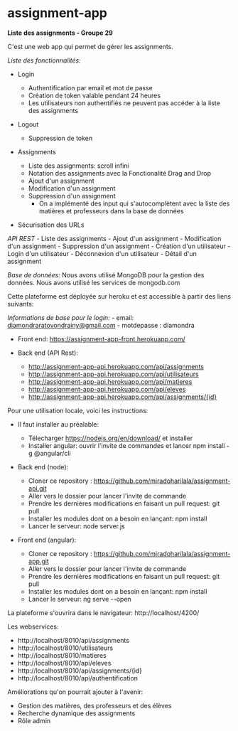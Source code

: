 # assignment-app
**Liste des assignments - Groupe 29**

C'est une web app qui permet de gérer les assignments.

*Liste des fonctionnalités:*

- Login
    - Authentification par email et mot de passe
    - Création de token valable pendant 24 heures
    - Les utilisateurs non authentifiés ne peuvent pas accéder à la liste des assignments

- Logout
    - Suppression de token

- Assignments
    - Liste des assignments: scroll infini
    - Notation des assignments avec la Fonctionalité Drag and Drop
    - Ajout d'un assignment
    - Modification d'un assignment
    - Suppression d'un assignment
        - On a implémenté des input qui s'autocomplètent avec la liste des matières et professeurs dans la base de données

- Sécurisation des URLs

*API REST*
    - Liste des assignments
    - Ajout d'un assignment
    - Modification d'un assignment
    - Suppression d'un assignment
    - Création d'un utilisateur 
    - Login d'un utilisateur
    - Déconnexion d'un utilisateur
    - Détail d'un assignment

*Base de données:* Nous avons utilisé MongoDB pour la gestion des données. Nous avons utilisé les services de mongodb.com

Cette plateforme est déployée sur heroku et est accessible à partir des liens suivants:

*Informations de base pour le login:*
    - email: diamondraratovondrainy@gmail.com
    - motdepasse : diamondra
    
- Front end:
    https://assignment-app-front.herokuapp.com/

- Back end (API Rest):
    - http://assignment-app-api.herokuapp.com/api/assignments
    - http://assignment-app-api.herokuapp.com/api/utilisateurs
    - http://assignment-app-api.herokuapp.com/api/matieres
    - http://assignment-app-api.herokuapp.com/api/eleves
    - http://assignment-app-api.herokuapp.com/api/assignments/{id}

Pour une utilisation locale, voici les instructions:

- Il faut installer au préalable:
    - Télecharger https://nodejs.org/en/download/ et installer
    - Installer angular: ouvrir l'invite de commandes et lancer npm install -g @angular/cli

- Back end (node): 
    - Cloner ce repository : https://github.com/miradoharilala/assignment-api.git
    - Aller vers le dossier pour lancer l'invite de commande 
    - Prendre les dernières modifications en faisant un pull request: git pull
    - Installer les modules dont on a besoin en lançant: npm install
    - Lancer le serveur: node server.js

- Front end (angular): 
    - Cloner ce repository : https://github.com/miradoharilala/assignment-app.git
    - Aller vers le dossier pour lancer l'invite de commande 
    - Prendre les dernières modifications en faisant un pull request: git pull
    - Installer les modules dont on a besoin en lançant: npm install
    - Lancer le serveur: ng serve --open

La plateforme s'ouvrira dans le navigateur: http://localhost/4200/

Les webservices:
- http://localhost/8010/api/assignments
- http://localhost/8010/utilisateurs
- http://localhost/8010/matieres
- http://localhost/8010/api/eleves
- http://localhost/8010/api/assignments/{id}
- http://localhost/8010/api/authentification

Améliorations qu'on pourrait ajouter à l'avenir: 
- Gestion des matières, des professeurs et des élèves
- Recherche dynamique des assignments
- Rôle admin
 
